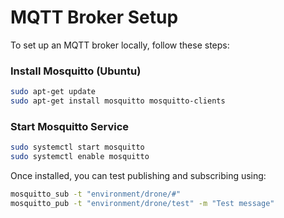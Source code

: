 
# MQTT Broker Setup

To set up an MQTT broker locally, follow these steps:

### Install Mosquitto (Ubuntu)
```bash
sudo apt-get update
sudo apt-get install mosquitto mosquitto-clients
```

### Start Mosquitto Service
```bash
sudo systemctl start mosquitto
sudo systemctl enable mosquitto
```

Once installed, you can test publishing and subscribing using:
```bash
mosquitto_sub -t "environment/drone/#"
mosquitto_pub -t "environment/drone/test" -m "Test message"
```
